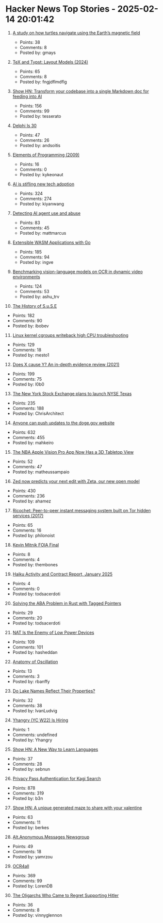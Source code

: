 # Hacker News Top Stories - 2025-02-14 20:01:42

1. [A study on how turtles navigate using the Earth’s magnetic field](https://www.unc.edu/posts/2025/02/12/dancing-turtles-unlock-scientific-discovery/)
   - Points: 38
   - Comments: 8
   - Posted by: gmays

2. [TeX and Typst: Layout Models (2024)](https://laurmaedje.github.io/posts/layout-models/)
   - Points: 65
   - Comments: 8
   - Posted by: fngjdflmdflg

3. [Show HN: Transform your codebase into a single Markdown doc for feeding into AI](https://tesserato.web.app/posts/2025-02-12-CodeWeaver-launch/index.html)
   - Points: 156
   - Comments: 99
   - Posted by: tesserato

4. [Delphi Is 30](https://blog.marcocantu.com/blog/2025-february-delphi-is-30.html)
   - Points: 47
   - Comments: 26
   - Posted by: andsoitis

5. [Elements of Programming (2009)](https://www.elementsofprogramming.com/)
   - Points: 16
   - Comments: 0
   - Posted by: kykeonaut

6. [AI is stifling new tech adoption](https://vale.rocks/posts/ai-is-stifling-tech-adoption)
   - Points: 324
   - Comments: 274
   - Posted by: kiyanwang

7. [Detecting AI agent use and abuse](https://stytch.com/blog/detecting-ai-agent-use-abuse/)
   - Points: 83
   - Comments: 45
   - Posted by: mattmarcus

8. [Extensible WASM Applications with Go](https://go.dev/blog/wasmexport)
   - Points: 185
   - Comments: 94
   - Posted by: ingve

9. [Benchmarking vision-language models on OCR in dynamic video environments](https://arxiv.org/abs/2502.06445)
   - Points: 124
   - Comments: 53
   - Posted by: ashu_trv

10. [The History of S.u.S.E](https://www.abortretry.fail/p/the-history-of-suse)
   - Points: 182
   - Comments: 90
   - Posted by: ibobev

11. [Linux kernel cgroups writeback high CPU troubleshooting](https://dasl.cc/2025/01/01/debugging-our-new-linux-kernel/)
   - Points: 129
   - Comments: 18
   - Posted by: mesto1

12. [Does X cause Y? An in-depth evidence review (2021)](https://www.cold-takes.com/does-x-cause-y-an-in-depth-evidence-review/)
   - Points: 199
   - Comments: 75
   - Posted by: l0b0

13. [The New York Stock Exchange plans to launch NYSE Texas](https://ir.theice.com/press/news-details/2025/The-New-York-Stock-Exchange-to-Launch-NYSE-Texas/default.aspx)
   - Points: 235
   - Comments: 188
   - Posted by: ChrisArchitect

14. [Anyone can push updates to the doge.gov website](https://www.404media.co/anyone-can-push-updates-to-the-doge-gov-website-2/)
   - Points: 632
   - Comments: 455
   - Posted by: mahkeiro

15. [The NBA Apple Vision Pro App Now Has a 3D Tabletop View](https://www.uploadvr.com/nba-apple-vision-pro-app-tabletop-view/)
   - Points: 52
   - Comments: 47
   - Posted by: matheussampaio

16. [Zed now predicts your next edit with Zeta, our new open model](https://zed.dev/blog/edit-prediction)
   - Points: 430
   - Comments: 236
   - Posted by: ahamez

17. [Ricochet: Peer-to-peer instant messaging system built on Tor hidden services (2017)](https://github.com/ricochet-im/ricochet)
   - Points: 65
   - Comments: 16
   - Posted by: philonoist

18. [Kevin Mitnik FOIA Final](https://vault.fbi.gov/kevin-mitnick/kevin-mitnick-part-01-final/view)
   - Points: 8
   - Comments: 4
   - Posted by: thembones

19. [Haiku Activity and Contract Report, January 2025](https://www.haiku-os.org/blog/waddlesplash/2025-02-10-haiku_activity_contract_report_january_2025)
   - Points: 4
   - Comments: 0
   - Posted by: todsacerdoti

20. [Solving the ABA Problem in Rust with Tagged Pointers](https://minikin.me/blog/solving-the-aba-problem-in-rust-tagged-pointers)
   - Points: 29
   - Comments: 20
   - Posted by: todsacerdoti

21. [NAT Is the Enemy of Low Power Devices](https://blog.golioth.io/nat-is-the-enemy-of-low-power-devices/)
   - Points: 109
   - Comments: 101
   - Posted by: hasheddan

22. [Anatomy of Oscillation](https://tidyfirst.substack.com/p/anatomy-of-oscillation)
   - Points: 13
   - Comments: 3
   - Posted by: rbanffy

23. [Do Lake Names Reflect Their Properties?](https://ivanludvig.dev/tech/lake-colors)
   - Points: 32
   - Comments: 38
   - Posted by: IvanLudvig

24. [Yhangry (YC W22) Is Hiring](undefined)
   - Points: 1
   - Comments: undefined
   - Posted by: Yhangry

25. [Show HN: A New Way to Learn Languages](https://www.langturbo.com)
   - Points: 37
   - Comments: 28
   - Posted by: sebnun

26. [Privacy Pass Authentication for Kagi Search](https://blog.kagi.com/kagi-privacy-pass)
   - Points: 878
   - Comments: 319
   - Posted by: b3n

27. [Show HN: A unique generated maze to share with your valentine](https://love.berk.es/)
   - Points: 63
   - Comments: 11
   - Posted by: berkes

28. [Alt.Anonymous.Messages Newsgroup](http://wudewasa.blogspot.com/2017/05/altanonymousmessages-newsgroup.html)
   - Points: 49
   - Comments: 18
   - Posted by: yamrzou

29. [OCR4all](https://www.ocr4all.org/)
   - Points: 369
   - Comments: 99
   - Posted by: LorenDB

30. [The Oligarchs Who Came to Regret Supporting Hitler](https://www.theatlantic.com/ideas/archive/2025/02/hitler-oligarchs-hugenberg-nazi/681584/)
   - Points: 36
   - Comments: 8
   - Posted by: vinnyglennon

